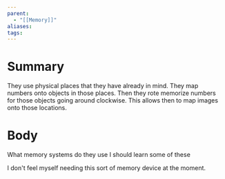 ```yaml
---
parent:
  - "[[Memory]]"
aliases: 
tags:
---
```

# Summary 
They use physical places that they have already in mind. They map numbers onto objects in those places. Then they rote memorize numbers for those objects going around clockwise. This allows then to map images onto those locations. 
# Body
What memory systems do they use I should learn some of these

I don't feel myself needing this sort of memory device at the moment.